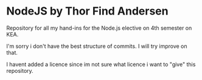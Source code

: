 # NodeJS by Thor Find Andersen
Repository for all my hand-ins for the Node.js elective on 4th semester on KEA.

I'm sorry i don't have the best structure of commits.
I will try improve on that.

I havent added a licence since im not sure what licence i want to "give" this repository.

